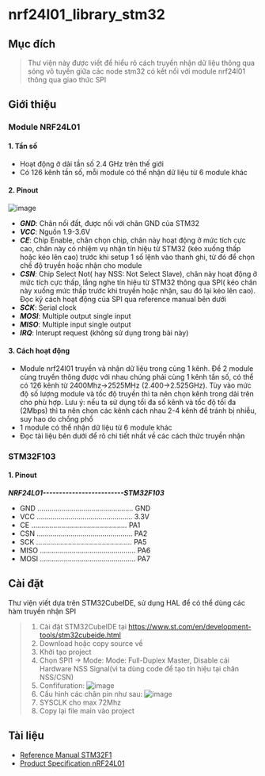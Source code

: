 # nrf24l01_library_stm32
## Mục đích
> Thư viện này được viết để hiểu rõ cách truyền nhận dữ liệu thông qua sóng vô tuyến giữa các node stm32 có kết nối với module nrf24l01 thông qua giao thức SPI
## Giới thiệu
### Module NRF24L01
#### 1. Tần số
- Hoạt động ở dải tần số 2.4 GHz trên thế giới
- Có 126 kênh tần số, mỗi module có thể nhận dữ liệu từ 6 module khác
#### 2. Pinout
![image](https://github.com/kiennkt/nrf24l01_library_stm32/assets/89715566/0c7e03a3-26c6-493f-b54c-4aa82a0955eb)
- ***GND***: Chân nối đất, được nối với chân GND của STM32
- ***VCC***: Nguồn 1.9-3.6V
- ***CE***: Chip Enable, chân chọn chip, chân này hoạt động ở mức tích cực cao, chân này có nhiệm vụ nhận tín hiệu từ STM32 (kéo xuống thấp hoặc kéo lên cao) trước khi setup 1 số lệnh vào thanh ghi, từ đó để chọn chế độ truyền hoặc nhận cho module
- ***CSN***: Chip Select Not( hay NSS: Not Select Slave), chân này hoạt động ở mức tích cực thấp, lắng nghe tín hiệu từ STM32 thông qua SPI( kéo chân này xuống mức thấp trước khi truyền hoặc nhận, sau đó lại kéo lên cao). Đọc kỹ cách hoạt động của SPI qua reference manual bên dưới
- ***SCK***: Serial clock
- ***MOSI***: Multiple output single input
- ***MISO***: Multiple input single output
- ***IRQ***: Interupt request (không sử dụng trong bài này)
#### 3. Cách hoạt động
- Module nrf24l01 truyền và nhận dữ liệu trong cùng 1 kênh. Để 2 module cùng truyền thông được với nhau chúng phải cùng 1 kênh tần số, có thể có 126 kênh từ 2400Mhz->2525MHz (2.400->2.525GHz). Tùy vào mức độ số lượng module và tốc độ truyền thì ta nên chọn kênh trong dải trên cho phù hợp. Lưu ý: nếu ta sử dụng tối đa số kênh và tốc độ tối đa (2Mbps) thì ta nên chọn các kênh cách nhau 2-4 kênh để tránh bị nhiễu, suy hao do chồng phổ
- 1 module có thể nhận dữ liệu từ 6 module khác
- Đọc tài liệu bên dưới để rõ chi tiết nhất về các cách thức truyền nhận
### STM32F103
#### 1. Pinout
***NRF24L01-------------------------STM32F103***
- GND  ………………………………………… GND
- VCC  ………………………………………… 3.3V
- CE   ………………………………………… PA1
- CSN  ………………………………………… PA2
- SCK  ………………………………………… PA5
- MISO ………………………………………… PA6
- MOSI ………………………………………… PA7
## Cài đặt
Thư viện viết dựa trên STM32CubeIDE, sử dụng HAL để có thể dùng các hàm truyền nhận SPI
> 1. Cài đặt STM32CubeIDE tại https://www.st.com/en/development-tools/stm32cubeide.html
> 2. Download hoặc copy source về
> 3. Khởi tạo project
> 4. Chọn SPI1 -> Mode: Mode: Full-Duplex Master, Disable cái Hardware NSS Signal(vì ta dùng code để tạo tín hiệu tại chân NSS/CSN)
> 5. Confifuration: ![image](https://github.com/kiennkt/nrf24l01_library_stm32/assets/89715566/2921fa17-056a-4405-908b-dfbd4d9fa7a2)
> 6. Cấu hình các chân pin như sau: ![image](https://github.com/kiennkt/nrf24l01_library_stm32/assets/89715566/b73974d4-1fec-4433-a5cf-73c288c56869)
> 7. SYSCLK cho max 72Mhz
> 8. Copy lại file main vào project
## Tài liệu
- [Reference Manual STM32F1](https://github.com/kiennkt/STM32F1/blob/main/Documents/Reference.pdf)
- [Product Specification nRF24L01](https://github.com/kiennkt/STM32F1/blob/main/Documents/nRF24L01_Product_Specification_v2_0-9199.pdf)
